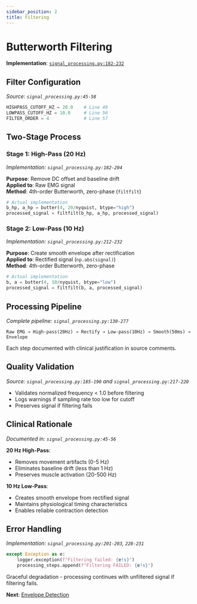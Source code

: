 ```yaml
---
sidebar_position: 2
title: Filtering
---
```


# Butterworth Filtering

**Implementation**: [`signal_processing.py:182-232`](backend/emg/signal_processing.py#L182-L232)

## Filter Configuration

*Source: `signal_processing.py:45-58`*

```python
HIGHPASS_CUTOFF_HZ = 20.0    # Line 48
LOWPASS_CUTOFF_HZ = 10.0     # Line 56  
FILTER_ORDER = 4             # Line 57
```

## Two-Stage Process

### Stage 1: High-Pass (20 Hz)
*Implementation: `signal_processing.py:182-204`*

**Purpose**: Remove DC offset and baseline drift  
**Applied to**: Raw EMG signal  
**Method**: 4th-order Butterworth, zero-phase (`filtfilt`)

```python
# Actual implementation
b_hp, a_hp = butter(4, 20/nyquist, btype="high")
processed_signal = filtfilt(b_hp, a_hp, processed_signal)
```

### Stage 2: Low-Pass (10 Hz)
*Implementation: `signal_processing.py:212-232`*

**Purpose**: Create smooth envelope after rectification  
**Applied to**: Rectified signal (`np.abs(signal)`)  
**Method**: 4th-order Butterworth, zero-phase

```python
# Actual implementation  
b, a = butter(4, 10/nyquist, btype="low")
processed_signal = filtfilt(b, a, processed_signal)
```

## Processing Pipeline

*Complete pipeline: `signal_processing.py:130-277`*

```
Raw EMG → High-pass(20Hz) → Rectify → Low-pass(10Hz) → Smooth(50ms) → Envelope
```

Each step documented with clinical justification in source comments.

## Quality Validation

*Source: `signal_processing.py:185-190` and `signal_processing.py:217-220`*

- Validates normalized frequency < 1.0 before filtering
- Logs warnings if sampling rate too low for cutoff
- Preserves signal if filtering fails

## Clinical Rationale

*Documented in: `signal_processing.py:45-56`*

**20 Hz High-Pass**:
- Removes movement artifacts (0-5 Hz)
- Eliminates baseline drift (less than 1 Hz)
- Preserves muscle activation (20-500 Hz)

**10 Hz Low-Pass**:
- Creates smooth envelope from rectified signal
- Maintains physiological timing characteristics
- Enables reliable contraction detection

## Error Handling

*Implementation: `signal_processing.py:201-203`, `228-231`*

```python
except Exception as e:
    logger.exception(f"Filtering failed: {e!s}")
    processing_steps.append(f"Filtering FAILED: {e!s}")
```

Graceful degradation - processing continues with unfiltered signal if filtering fails.

**Next**: [Envelope Detection](./envelope-detection)